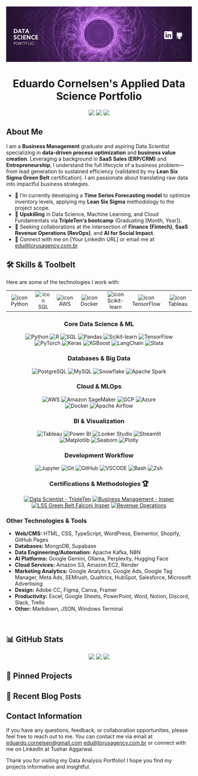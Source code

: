 <div align='center'>

![Data Science Cover](assets/data-science-cover.png)

# Eduardo Cornelsen's Applied Data Science Portfolio

<a href="[Link to your LinkedIn]"><img src="https://img.shields.io/badge/linkedin-%230077B5.svg?&style=for-the-badge&logo=linkedin&logoColor=white" height=25></a> 
<a href="[Your Portfolio/Website URL]"><img src="https://img.shields.io/badge/Website-FFFFFF?style=for-the-badge&logo=internetexplorer&logoColor=black" height=25></a>
<a href="mailto:[your.email@example.com]"><img src="https://img.shields.io/badge/gmail-%23D14836.svg?&style=for-the-badge&logo=gmail&logoColor=white" height=25></a>

</div>

## About Me
I am a **Business Management** graduate and aspiring Data Scientist specializing in **data-driven process optimization** and **business value creation**. Leveraging a background in **SaaS Sales (ERP/CRM)** and **Entrepreneurship**, I understand the full lifecycle of a business problem—from lead generation to sustained efficiency (validated by my **Lean Six Sigma Green Belt** certification). I am passionate about translating raw data into impactful business strategies.

- 🔭 I’m currently developing a **Time Series Forecasting model** to optimize inventory levels, applying my **Lean Six Sigma** methodology to the project scope.
- 🌱 **Upskilling** in Data Science, Machine Learning, and Cloud Fundamentals via **TripleTen's bootcamp** (Graduating [Month, Year]).
- 👯 Seeking collaborations at the intersection of **Finance (Fintech)**, **SaaS Revenue Operations (RevOps)**, and **AI for Social Impact**.
- 🔗 Connect with me on [Your LinkedIn URL] or email me at [edu@torusagency.com.br](mailto:edu@torusagency.com.br)


## 🛠️ Skills & Toolbelt
Here are some of the technologies I work with:

<div align='center'>
<table>
  <tr>
    <td align="center" width="96">
      <img src="https://techstack-generator.vercel.app/python-icon.svg" alt="icon" width="65" height="65" />
      <br> Python
    </td>
    <td align="center" width="96">
      <img src="https://www.svgrepo.com/show/331760/sql-database-generic.svg" alt="icon" width="65" height="65" />
      <br> SQL
    </td>
    <td align="center" width="96">
      <img src="https://techstack-generator.vercel.app/aws-icon.svg" alt="icon" width="65" height="65" />
      <br> AWS
    </td>
    <td align="center" width="96">
      <img src="https://techstack-generator.vercel.app/docker-icon.svg" alt="icon" width="65" height="65" />
      <br> Docker
    </td>
    <td align="center" width="96">
      <img src="https://upload.wikimedia.org/wikipedia/commons/0/05/Scikit_learn_logo_small.svg" alt="icon" width="65" height="65" />
      <br> Scikit-learn
    </td>
    <td align="center" width="96">
      <img src="https://static.cdnlogo.com/logos/t/82/tensorflow.svg" alt="icon" width="65" height="65" />
      <br> TensorFlow
    </td>
    <td align="center" width="96">
      <img src="https://cdn.worldvectorlogo.com/logos/tableau-software.svg" alt="icon" width="65" height="65" />
      <br> Tableau
    </td>
  </tr>
</table>


### **Core Data Science & ML**

![Python](https://img.shields.io/badge/Python-3776AB?style=for-the-badge&logo=python&logoColor=white)
![R](https://img.shields.io/badge/R-276DC3?style=for-the-badge&logo=r&logoColor=white)
![SQL](https://img.shields.io/badge/SQL-025E8C?style=for-the-badge&logo=database&logoColor=white)
![Pandas](https://img.shields.io/badge/Pandas-150458?style=for-the-badge&logo=pandas&logoColor=white)
![Scikit-learn](https://img.shields.io/badge/Scikit--learn-F7931E?style=for-the-badge&logo=scikit-learn&logoColor=white)
![TensorFlow](https://img.shields.io/badge/TensorFlow-FF6F00?style=for-the-badge&logo=tensorflow&logoColor=white)
<br>![PyTorch](https://img.shields.io/badge/PyTorch-EE4C2C?style=for-the-badge&logo=pytorch&logoColor=white)
![Keras](https://img.shields.io/badge/Keras-D00000?style=for-the-badge&logo=keras&logoColor=white)
![XGBoost](https://img.shields.io/badge/XGBoost-0060A0?style=for-the-badge&logo=xgboost&logoColor=white)
![LangChain](https://img.shields.io/badge/LangChain-white?style=for-the-badge&logo=langchain&logoColor=black)
![Stata](https://img.shields.io/badge/Stata-1A5F9E?style=for-the-badge&logo=stata&logoColor=white)


### **Databases & Big Data**

![PostgreSQL](https://img.shields.io/badge/PostgreSQL-4169E1?style=for-the-badge&logo=postgresql&logoColor=white)
![MySQL](https://img.shields.io/badge/MySQL-4479A1?style=for-the-badge&logo=mysql&logoColor=white)
![Snowflake](https://img.shields.io/badge/Snowflake-29B5E8?style=for-the-badge&logo=snowflake&logoColor=white)
![Apache Spark](https://img.shields.io/badge/Apache_Spark-E25A1C?style=for-the-badge&logo=apachespark&logoColor=white)


### **Cloud & MLOps**

![AWS](https://img.shields.io/badge/AWS-232F3E?style=for-the-badge&logo=amazonwebservices&logoColor=white)
![Amazon SageMaker](https://img.shields.io/badge/Amazon_SageMaker-3D48CC?style=for-the-badge&logo=amazonsagemaker&logoColor=white)
![GCP](https://img.shields.io/badge/Google_Cloud-4285F4?style=for-the-badge&logo=google-cloud&logoColor=white)
![Azure](https://img.shields.io/badge/Microsoft_Azure-0078D4?style=for-the-badge&logo=microsoftazure&logoColor=white)
<br>![Docker](https://img.shields.io/badge/Docker-2496ED?style=for-the-badge&logo=docker&logoColor=white)
![Apache Airflow](https://img.shields.io/badge/Apache_Airflow-017CEE?style=for-the-badge&logo=apacheairflow&logoColor=white)


### **BI & Visualization**

![Tableau](https://img.shields.io/badge/Tableau-E97627?style=for-the-badge&logo=tableau&logoColor=white)
![Power BI](https://img.shields.io/badge/Power_BI-F2C811?style=for-the-badge&logoColor=black)
![Looker Studio](https://img.shields.io/badge/Looker_Studio-6C43E0?style=for-the-badge&logo=looker&logoColor=white)
![Streamlit](https://img.shields.io/badge/Streamlit-FF4B4B?style=for-the-badge&logo=streamlit&logoColor=white)
<br>![Matplotlib](https://img.shields.io/badge/Matplotlib-11557C?style=for-the-badge&logo=matplotlib&logoColor=white)
![Seaborn](https://img.shields.io/badge/Seaborn-3776AB?style=for-the-badge&logo=python&logoColor=white)
![Plotly](https://img.shields.io/badge/Plotly-3F4F75?style=for-the-badge&logo=plotly&logoColor=white)


### **Development Workflow**

![Jupyter](https://img.shields.io/badge/Jupyter-F37626?style=for-the-badge&logo=jupyter&logoColor=white)
![Git](https://img.shields.io/badge/Git-F05032?style=for-the-badge&logo=git&logoColor=white)
![GitHub](https://img.shields.io/badge/GitHub-181717?style=for-the-badge&logo=github&logoColor=white)
![VSCODE](https://img.shields.io/badge/VSCODE-007ACC?style=for-the-badge&logo=visual-studio-code&logoColor=white)
![Bash](https://img.shields.io/badge/Bash-4EAA25?style=for-the-badge&logo=gnubash&logoColor=white)
![Zsh](https://img.shields.io/badge/Zsh-grey?style=for-the-badge&logo=zsh&logoColor=white)


### **Certifications & Methodologies** 🏆

[![Data Scientist - TripleTen](https://img.shields.io/badge/DATA%20SCIENTIST-TRIPLETEN-0077B5?style=for-the-badge&logo=googleanalytics&logoColor=white)](YOUR_TRIPLETEN_LINK)
[![Business Management - Insper](https://img.shields.io/badge/BUSINESS%20MANAGEMENT-INSPER-CC0000?style=for-the-badge&logo=googleforms&logoColor=white)](YOUR_INSPER_LINK)
<br>[![LSS Green Belt Falconi Insper](https://img.shields.io/badge/LSS%206%CF%83%20GREEN%20BELT-FALCONI%20/%20INSPER-7b7423?style=for-the-badge&logo=lean-six-sigma&logoColor=white)](YOUR_LSS_VERIFICATION_LINK)
[![Revenue Operations](https://img.shields.io/badge/REVENUE%20OPERATIONS-GAMA%20ACADEMY-009900?style=for-the-badge&logo=googleanalytics&logoColor=white)](YOUR_GAMA_ACADEMY_LINK)
</div>

### **Other Technologies & Tools**

* **Web/CMS:** HTML, CSS, TypeScript, WordPress, Elementor, Shopify, GitHub Pages
* **Databases:** MongoDB, Supabase
* **Data Engineering/Automation:** Apache Kafka, N8N
* **AI Platforms:** Google Gemini, Ollama, Perplexity, Hugging Face
* **Cloud Services:** Amazon S3, Amazon EC2, Render
* **Marketing Analytics:** Google Analytics, Google Ads, Google Tag Manager, Meta Ads, SEMrush, Qualtrics, HubSpot, Salesforce, Microsoft Advertising
* **Design:** Adobe CC, Figma, Canva, Framer
* **Productivity:** Excel, Google Sheets, PowerPoint, Word, Notion, Discord, Slack, Trello
* **Other:** Markdown, JSON, Windows Terminal

<br>

## 📊 GitHub Stats

<p align="center"> 

<img width="400px" src="https://github-readme-stats.vercel.app/api?username=eduardocornelsen&show_icons=true&hide_border=true&bg_color=031b1b&title_color=01ea94&text_color=1e8f92&icon_color=EFEFEF"/> 

<img width="400px" src="https://github-readme-streak-stats.herokuapp.com?user=eduardocornelsen&theme=taiga&hide_border=true&ring=00EB93" /> 


<img width="400px" src="https://github-readme-stats.vercel.app/api/top-langs/?username=eduardocornelsen&layout=compact&hide=html,css&show_icons=true&hide_border=true&bg_color=031b1b&title_color=01ea94&text_color=1e8f92&icon_color=EFEFEF" /> 

</div> 
</p>


## 📌 Pinned Projects

## 📝 Recent Blog Posts

## Contact Information
If you have any questions, feedback, or collaboration opportunities, please feel free to reach out to me. You can contact me via email at eduardo.cornelsen@gmail.com edu@torusagency.com.br or connect with me on LinkedIn at Tushar Aggarwal.

Thank you for visiting my Data Analysis Portfolio! I hope you find my projects informative and insightful.

